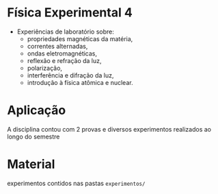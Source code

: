 # Física Experimental 4

* Experiências de laboratório sobre: 
  * propriedades magnéticas da matéria, 
  * correntes alternadas, 
  * ondas eletromagnéticas, 
  * reflexão e refração da luz, 
  * polarização, 
  * interferência e difração da luz, 
  * introdução à física atômica e nuclear.

# Aplicação

A disciplina contou com 2 provas e diversos experimentos realizados ao longo do semestre

# Material

experimentos contidos nas pastas `experimentos/`